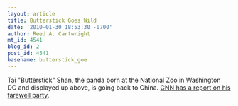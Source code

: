 ```yaml
---
layout: article
title: Butterstick Goes Wild
date: '2010-01-30 18:53:30 -0700'
author: Reed A. Cartwright
mt_id: 4541
blog_id: 2
post_id: 4541
basename: butterstick_goe
---
```

Tai "Butterstick" Shan, the panda born at the National Zoo in Washington DC and displayed up above, is going back to China.  [CNN has a report on his farewell party](http://www.cnn.com/2010/US/01/30/panda.farewell/index.html).
